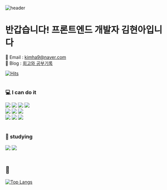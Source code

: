 ![header](https://capsule-render.vercel.app/api?type=waving&color=FF9B9B&height=250&section=header&text=hello🖐🏻&fontSize=90)

# 반갑습니다! 프론트엔드 개발자 김현아입니다
🤍 Email : kimha9@naver.com <br>
💙 Blog : [회고와 공부기록](https://velog.io/@kimha9)<br>

[![Hits](https://hits.seeyoufarm.com/api/count/incr/badge.svg?url=https%3A%2F%2Fgithub.com%2Fkim-hyeona%2Fhit-counter&count_bg=%2379C83D&title_bg=%23555555&icon=&icon_color=%23E7E7E7&title=hits&edge_flat=false)](https://hits.seeyoufarm.com)
<br>
<br>
### 💻 I can do it
<div align-items: center;>
<img src="https://img.shields.io/badge/HTML5-E34F26?style=flat&logo=HTML5&logoColor=white" />
<img src="https://img.shields.io/badge/CSS3-1572B6?style=flat&logo=CSS3&logoColor=white" />
<img src="https://img.shields.io/badge/sass-CC6699?style=flat&logo=sass&logoColor=white" />
<img src="https://img.shields.io/badge/styled.components-DB7093?style=flat&logo=styledcomponents&logoColor=white" />
<br>
<img src="https://img.shields.io/badge/JavaScript-F0DB4F?style=flat&logo=JavaScript&logoColor=white" />
<img src="https://img.shields.io/badge/React-61DAFB?style=flat&logo=React&logoColor=white" />
<img src="https://img.shields.io/badge/Next-000000?style=flat&logo=nextdotjs&logoColor=white" />
<br>
<img src="https://img.shields.io/badge/Figma-F24E1E?style=flat&logo=Figma&logoColor=white" />
<img src="https://img.shields.io/badge/Git-F05032?style=flat&logo=Git&logoColor=white" />
<img src="https://img.shields.io/badge/GitHub-181717?style=flat&logo=GitHub&logoColor=white" />
</div>

<br>

### 📝 studying 
<div align-items: center;>
<img src="https://img.shields.io/badge/typescript-3178C6?style=flat&logo=typescript&logoColor=white" />
<img src="https://img.shields.io/badge/vue-4FC08D?style=flat&logo=vuedotjs&logoColor=white" />
</div>

<br>


## 🤔
[![Top Langs](https://github-readme-stats.vercel.app/api/top-langs/?username=kim-hyeona&layout=compact)](https://github.com/kim-hyeona/github-readme-stats)
